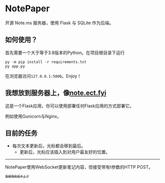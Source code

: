# NotePaper
开源 Note.ms 服务器，使用 Flask 与 SQLite 作为后端。

## 如何使用？
首先需要一个大于等于3.8版本的Python。在项目根目录下运行
```
py -m pip install -r requirements.txt
py app.py
```
在浏览器访问`127.0.0.1:5000`。Enjoy！

## 我想放到服务器上，像[note.ect.fyi](https://note.ect.fyi/)
这是一个Flask应用，你可以使用部署任何Flask应用的方式部署它。

例如使用Gunicorn与Nginx。

## 目前的任务
* 每次文本更新后，光标都会移到最后。
  * 更新后，光标应该插入到对用户最友好的位置。
------

NotePaper使用WebSocket更新笔记内容，但接受带有t参数的HTTP POST。

<sup><sub>~~我想我和纸干上了~~</sub></sup>
